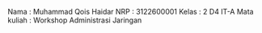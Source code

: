 Nama        : Muhammad Qois Haidar
NRP         : 3122600001
Kelas       : 2 D4 IT-A
Mata kuliah : Workshop Administrasi Jaringan

